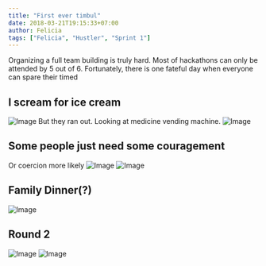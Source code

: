 ```yaml
---
title: "First ever timbul"
date: 2018-03-21T19:15:33+07:00
author: Felicia
tags: ["Felicia", "Hustler", "Sprint 1"]
---
```


Organizing a full team building is truly hard. Most of hackathons can only be attended by 5 out of 6. Fortunately, there is one fateful day when everyone can spare their timed

## I scream for ice cream
![Image](/img/felicia/1.jpg)
But they ran out.
Looking at medicine vending machine.
![Image](/img/felicia/2.jpg)

## Some people just need some couragement
Or coercion more likely
![Image](/img/felicia/3.jpg)
![Image](/img/felicia/4.jpg)

## Family Dinner(?)
![Image](/img/felicia/5.jpg)

## Round 2
![Image](/img/felicia/6.jpg)
![Image](/img/felicia/7.jpg)
